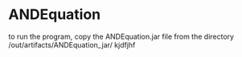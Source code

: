 # ANDEquation
to run the program, copy the ANDEquation.jar file from the directory /out/artifacts/ANDEquation_jar/ kjdfjhf
